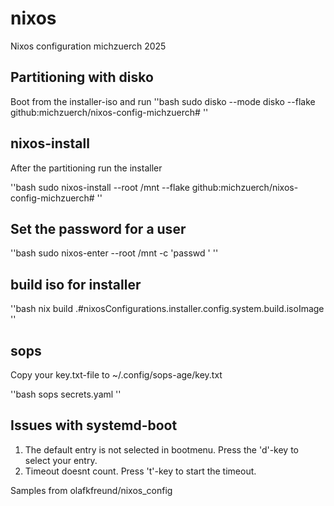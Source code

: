 # nixos

Nixos configuration michzuerch 2025

## Partitioning with disko

Boot from the installer-iso and run ''bash sudo disko --mode disko --flake
github:michzuerch/nixos-config-michzuerch#<hostname> ''

## nixos-install

After the partitioning run the installer

''bash sudo nixos-install --root /mnt --flake
github:michzuerch/nixos-config-michzuerch#<hostname> ''

## Set the password for a user

''bash sudo nixos-enter --root /mnt -c 'passwd <username>' ''

## build iso for installer

''bash nix build .#nixosConfigurations.installer.config.system.build.isoImage ''

## sops

Copy your key.txt-file to ~/.config/sops-age/key.txt

''bash sops secrets.yaml ''

## Issues with systemd-boot

1. The default entry is not selected in bootmenu. Press the 'd'-key to select
   your entry.
2. Timeout doesnt count. Press 't'-key to start the timeout.

Samples from olafkfreund/nixos_config
